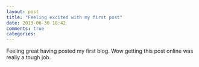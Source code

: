 ```yaml
---
layout: post
title: "Feeling excited with my first post"
date: 2013-06-30 18:42
comments: true
categories: 
---
```


Feeling great having posted my first blog.
Wow getting this post online was really a tough job.